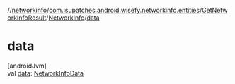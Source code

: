 //[networkinfo](../../../../index.md)/[com.isupatches.android.wisefy.networkinfo.entities](../../index.md)/[GetNetworkInfoResult](../index.md)/[NetworkInfo](index.md)/[data](data.md)

# data

[androidJvm]\
val [data](data.md): [NetworkInfoData](../../-network-info-data/index.md)

